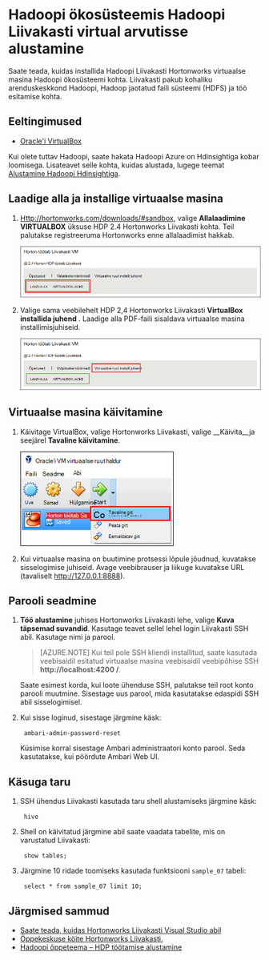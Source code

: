 <properties
    pageTitle="Lisateavet Hadoopi Hadoopi Liivakasti abil | Microsoft Azure'i"
    description="Õppekeskuse Hadoopi ökosüsteemi kasutamise kohta alustamiseks saate häälestada Hadoopi Liivakasti Hortonworks: Azure'i virtual arvutis. "
    keywords="Hadoopi emulaator, hadoop Liivakasti"
    editor="cgronlun"
    manager="jhubbard"
    services="hdinsight"
    authors="nitinme"
    documentationCenter=""
    tags="azure-portal"/>

<tags
    ms.service="hdinsight"
    ms.workload="big-data"
    ms.tgt_pltfrm="na"
    ms.devlang="na"
    ms.topic="article"
    ms.date="08/24/2016"
    ms.author="nitinme"/>

# <a name="get-started-in-the-hadoop-ecosystem-with-a-hadoop-sandbox-on-a-virtual-machine"></a>Hadoopi ökosüsteemis Hadoopi Liivakasti virtual arvutisse alustamine

Saate teada, kuidas installida Hadoopi Liivakasti Hortonworks virtuaalse masina Hadoopi ökosüsteemi kohta. Liivakasti pakub kohaliku arenduskeskkond Hadoopi, Hadoop jaotatud faili süsteemi (HDFS) ja töö esitamise kohta.

## <a name="prerequisites"></a>Eeltingimused

* [Oracle'i VirtualBox](https://www.virtualbox.org/)

Kui olete tuttav Hadoopi, saate hakata Hadoopi Azure on Hdinsightiga kobar loomisega. Lisateavet selle kohta, kuidas alustada, lugege teemat [Alustamine Hadoopi Hdinsightiga](hdinsight-hadoop-linux-tutorial-get-started.md).

## <a name="download-and-install-the-virtual-machine"></a>Laadige alla ja installige virtuaalse masina

1. [Http://hortonworks.com/downloads/#sandbox](http://hortonworks.com/downloads/#sandbox), valige __Allalaadimine VIRTUALBOX__ üksuse HDP 2.4 Hortonworks Liivakasti kohta. Teil palutakse registreeruma Hortonworks enne allalaadimist hakkab.

    ![Pildi allalaadimiseks Hortonworks Liivakasti jaoks VirtualBox link](./media/hdinsight-hadoop-emulator-get-started/download-sandbox.png)

2. Valige sama veebilehelt HDP 2,4 Hortonworks Liivakasti __VirtualBox installida juhend__ . Laadige alla PDF-faili sisaldava virtuaalse masina installimisjuhiseid.

    ![Installi juhendit lugeda](./media/hdinsight-hadoop-emulator-get-started/view-install-guide.png)

## <a name="start-the-virtual-machine"></a>Virtuaalse masina käivitamine

1. Käivitage VirtualBox, valige Hortonworks Liivakasti, valige __Käivita__ja seejärel __Tavaline käivitamine__.

    ![Tavaline algus](./media/hdinsight-hadoop-emulator-get-started/normal-start.png)

2. Kui virtuaalse masina on buutimine protsessi lõpule jõudnud, kuvatakse sisselogimise juhiseid. Avage veebibrauser ja liikuge kuvatakse URL (tavaliselt http://127.0.0.1:8888).

## <a name="set-passwords"></a>Parooli seadmine

1. __Töö alustamine__ juhises Hortonworks Liivakasti lehe, valige __Kuva täpsemad suvandid__. Kasutage teavet sellel lehel login Liivakasti SSH abil. Kasutage nimi ja parool.

    > [AZURE.NOTE] Kui teil pole SSH kliendi installitud, saate kasutada veebisaidil esitatud virtuaalse masina veebisaidil veebipõhise SSH __http://localhost:4200 /__.

    Saate esimest korda, kui loote ühenduse SSH, palutakse teil root konto parooli muutmine. Sisestage uus parool, mida kasutatakse edaspidi SSH abil sisselogimisel.

2. Kui sisse loginud, sisestage järgmine käsk:

        ambari-admin-password-reset
    
    Küsimise korral sisestage Ambari administraatori konto parool. Seda kasutatakse, kui pöördute Ambari Web UI.

## <a name="use-the-hive-command"></a>Käsuga taru

1. SSH ühendus Liivakasti kasutada taru shell alustamiseks järgmine käsk:

        hive

2. Shell on käivitatud järgmine abil saate vaadata tabelite, mis on varustatud Liivakasti:

        show tables;

3. Järgmine 10 ridade toomiseks kasutada funktsiooni `sample_07` tabeli:

        select * from sample_07 limit 10;

## <a name="next-steps"></a>Järgmised sammud

* [Saate teada, kuidas Hortonworks Liivakasti Visual Studio abil](hdinsight-hadoop-emulator-visual-studio.md)
* [Õppekeskuse köite Hortonworks Liivakasti.](http://hortonworks.com/hadoop-tutorial/learning-the-ropes-of-the-hortonworks-sandbox/)
* [Hadoopi õppeteema – HDP töötamise alustamine](http://hortonworks.com/hadoop-tutorial/hello-world-an-introduction-to-hadoop-hcatalog-hive-and-pig/)